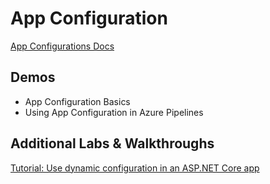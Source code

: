 # App Configuration

[App Configurations Docs](https://docs.microsoft.com/en-us/azure/azure-app-configuration/)

## Demos

- App Configuration Basics
- Using App Configuration in Azure Pipelines

## Additional Labs & Walkthroughs

[Tutorial: Use dynamic configuration in an ASP.NET Core app](https://docs.microsoft.com/en-us/azure/azure-app-configuration/enable-dynamic-configuration-aspnet-core?tabs=core2x)
